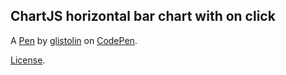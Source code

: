 ChartJS horizontal bar chart with on click
------------------------------------------


A [Pen](https://codepen.io/glistolin/pen/xPGVro) by [glistolin](https://codepen.io/glistolin) on [CodePen](https://codepen.io).

[License](https://codepen.io/glistolin/pen/xPGVro/license).
